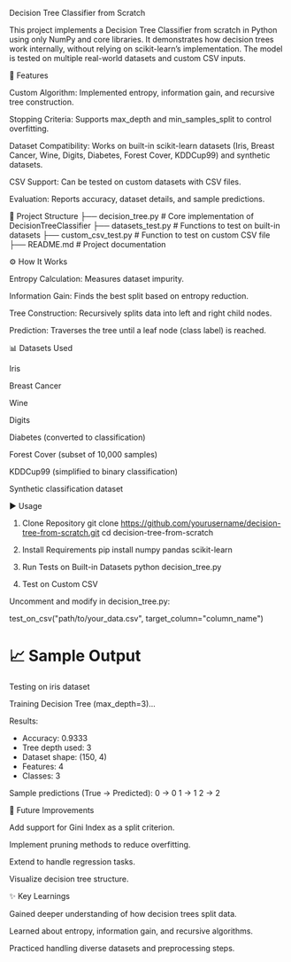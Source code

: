 Decision Tree Classifier from Scratch

This project implements a Decision Tree Classifier from scratch in Python using only NumPy and core libraries. It demonstrates how decision trees work internally, without relying on scikit-learn’s implementation. The model is tested on multiple real-world datasets and custom CSV inputs.

🚀 Features

Custom Algorithm: Implemented entropy, information gain, and recursive tree construction.

Stopping Criteria: Supports max_depth and min_samples_split to control overfitting.

Dataset Compatibility: Works on built-in scikit-learn datasets (Iris, Breast Cancer, Wine, Digits, Diabetes, Forest Cover, KDDCup99) and synthetic datasets.

CSV Support: Can be tested on custom datasets with CSV files.

Evaluation: Reports accuracy, dataset details, and sample predictions.

📂 Project Structure
├── decision_tree.py   # Core implementation of DecisionTreeClassifier
├── datasets_test.py   # Functions to test on built-in datasets
├── custom_csv_test.py # Function to test on custom CSV file
├── README.md          # Project documentation

⚙️ How It Works

Entropy Calculation: Measures dataset impurity.

Information Gain: Finds the best split based on entropy reduction.

Tree Construction: Recursively splits data into left and right child nodes.

Prediction: Traverses the tree until a leaf node (class label) is reached.

📊 Datasets Used

Iris

Breast Cancer

Wine

Digits

Diabetes (converted to classification)

Forest Cover (subset of 10,000 samples)

KDDCup99 (simplified to binary classification)

Synthetic classification dataset

▶️ Usage
1. Clone Repository
git clone https://github.com/yourusername/decision-tree-from-scratch.git
cd decision-tree-from-scratch

2. Install Requirements
pip install numpy pandas scikit-learn

3. Run Tests on Built-in Datasets
python decision_tree.py

4. Test on Custom CSV

Uncomment and modify in decision_tree.py:

test_on_csv("path/to/your_data.csv", target_column="column_name")

📈 Sample Output
==================================================
Testing on iris dataset

Training Decision Tree (max_depth=3)...

Results:
- Accuracy: 0.9333
- Tree depth used: 3
- Dataset shape: (150, 4)
- Features: 4
- Classes: 3

Sample predictions (True -> Predicted):
0 -> 0
1 -> 1
2 -> 2

🔮 Future Improvements

Add support for Gini Index as a split criterion.

Implement pruning methods to reduce overfitting.

Extend to handle regression tasks.

Visualize decision tree structure.

✨ Key Learnings

Gained deeper understanding of how decision trees split data.

Learned about entropy, information gain, and recursive algorithms.

Practiced handling diverse datasets and preprocessing steps.
